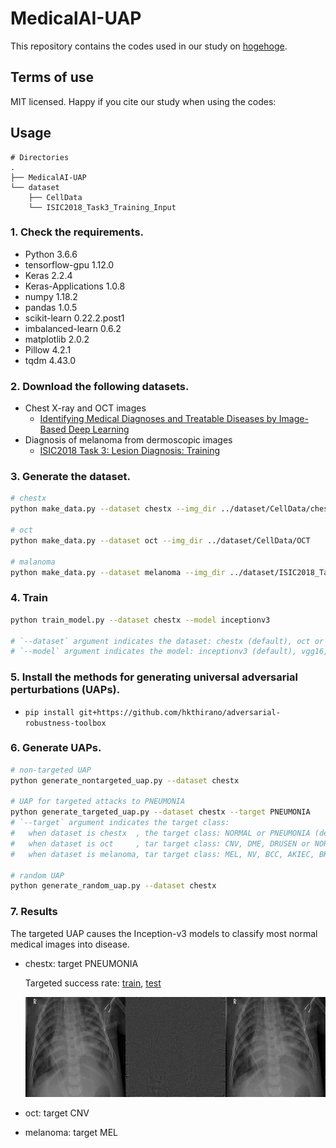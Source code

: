 # MedicalAI-UAP

This repository contains the codes used in our study on [hogehoge]().

## Terms of use

MIT licensed. Happy if you cite our study when using the codes:

## Usage

```
# Directories
.
├── MedicalAI-UAP
└── dataset
    ├── CellData
    └── ISIC2018_Task3_Training_Input
```

### 1. Check the requirements.

- Python 3.6.6
- tensorflow-gpu 1.12.0
- Keras 2.2.4
- Keras-Applications 1.0.8
- numpy 1.18.2
- pandas 1.0.5
- scikit-learn 0.22.2.post1
- imbalanced-learn 0.6.2
- matplotlib 2.0.2
- Pillow 4.2.1
- tqdm 4.43.0

### 2. Download the following datasets.

- Chest X-ray and OCT images
    - [Identifying Medical Diagnoses and Treatable Diseases by Image-Based Deep Learning](https://www.sciencedirect.com/science/article/pii/S0092867418301545?via%3Dihub)
- Diagnosis of melanoma from dermoscopic images
    - [ISIC2018 Task 3: Lesion Diagnosis: Training](https://challenge2018.isic-archive.com/task3/training/)


### 3. Generate the dataset.

```sh
# chestx
python make_data.py --dataset chestx --img_dir ../dataset/CellData/chest_xray

# oct
python make_data.py --dataset oct --img_dir ../dataset/CellData/OCT

# malanoma
python make_data.py --dataset melanoma --img_dir ../dataset/ISIC2018_Task3_Training_Input
```

### 4. Train

```sh
python train_model.py --dataset chestx --model inceptionv3

# `--dataset` argument indicates the dataset: chestx (default), oct or melanoma.
# `--model` argument indicates the model: inceptionv3 (default), vgg16, vgg19, resnet50, inceptionresnetv2, densenet121 or densenet169.
```

### 5. Install the methods for generating universal adversarial perturbations (UAPs).

- `pip install git+https://github.com/hkthirano/adversarial-robustness-toolbox`

### 6. Generate UAPs.

```sh
# non-targeted UAP
python generate_nontargeted_uap.py --dataset chestx

# UAP for targeted attacks to PNEUMONIA
python generate_targeted_uap.py --dataset chestx --target PNEUMONIA
# `--target` argument indicates the target class:
#   when dataset is chestx  , the target class: NORMAL or PNEUMONIA (default).
#   when dataset is oct     , tar target class: CNV, DME, DRUSEN or NORMAL.
#   when dataset is melanoma, tar target class: MEL, NV, BCC, AKIEC, BKL, DF or VASC.

# random UAP
python generate_random_uap.py --dataset chestx
```

### 7. Results

The targeted UAP causes the Inception-v3 models to classify most normal medical images into disease.

- chestx: target PNEUMONIA

    Targeted success rate: [train](result/chestx/conf_mat/train_targeted_inceptionv3_PNEUMONIA_l2_eps0.020.png), [test](result/chestx/conf_mat/test_targeted_inceptionv3_PNEUMONIA_l2_eps0.020.png)

    ![img1](result/chestx/imshow/targeted_inceptionv3_PNEUMONIA_l2_eps0.020.png)

- oct: target CNV

- melanoma: target MEL